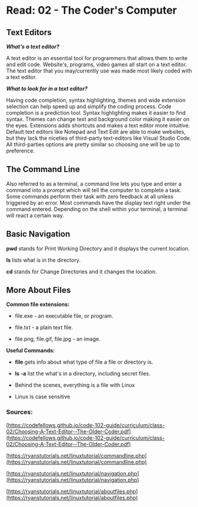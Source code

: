 # Read: 02 - The Coder's Computer

## Text Editors

___What's a text editor?___

A text editor is an essential tool for programmers that allows them to write and edit code. Website's, programs, video games all start on a text editor. The text editor that you may/currently use was made most likely coded with a text editor. 

___What to look for in a text editor?___

Having code completion, syntax highlighting, themes and wide extension selection can help speed up and simplify the coding process.
Code completion is a prediction tool. Syntax highlighting makes it easier to find syntax. Themes can change text and background color making it easier on the eyes. Extensions adds shortcuts and makes a text editor more intuitive. Default text editors like Notepad and Text Edit are able to make websites, but they lack the niceties of third-party text-editors like Visual Studio Code. All third-parties options are pretty similar so choosing one will be up to preference.

## The Command Line

Also referred to as a terminal, a command line lets you type and enter a command into a prompt which will tell the computer to complete a task. Some commands perform their task with zero feedback at all unless triggered by an error. Most commands have the display text right under the command entered. Depending on the shell within your terminal, a terminal will react a certain way. 

## Basic Navigation

__pwd__ stands for Print Working Directory and it displays the current location.

__ls__ lists what is in the directory.

__cd__ stands for Change Directories and it changes the location.

## More About Files

**Common file extensions:**

* file.exe - an executable file, or program.

* file.txt - a plain text file.

* file.png, file.gif, file.jpg - an image.

**Useful Commands:**

* __file__ gets info about what type of file a file or directory is.

* __ls -a__ list the what's in a directory, including secret files.

* Behind the scenes, everything is a file with Linux 

* Linux is case sensitive

### Sources:

[https://codefellows.github.io/code-102-guide/curriculum/class-02/Choosing-A-Text-Editor--The-Older-Coder.pdf](https://codefellows.github.io/code-102-guide/curriculum/class-02/Choosing-A-Text-Editor--The-Older-Coder.pdf)

[https://ryanstutorials.net/linuxtutorial/commandline.php](https://ryanstutorials.net/linuxtutorial/commandline.php)

[https://ryanstutorials.net/linuxtutorial/navigation.php](https://ryanstutorials.net/linuxtutorial/navigation.php)

[https://ryanstutorials.net/linuxtutorial/aboutfiles.php](https://ryanstutorials.net/linuxtutorial/aboutfiles.php)

